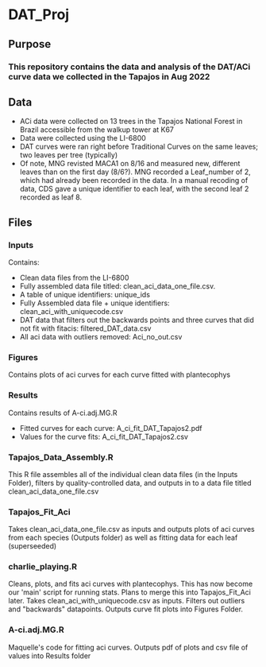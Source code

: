 # DAT_Proj

## Purpose
### This repository contains the data and analysis of the DAT/ACi curve data we collected in the Tapajos in Aug 2022

## Data
* ACi data were collected on 13 trees in the Tapajos National Forest in Brazil accessible from the walkup tower at K67
* Data were collected using the LI-6800
* DAT curves were ran right before Traditional Curves on the same leaves; two leaves per tree (typically)
* Of note, MNG revisted MACA1 on 8/16 and measured new, different leaves than on the first day (8/6?). MNG recorded a Leaf_number of 2, which had already been recorded in the data. In a manual recoding of data, CDS gave a unique identifier to each leaf, with the second leaf 2 recorded as leaf 8.

## Files
### Inputs
Contains: 
* Clean data files from the LI-6800
* Fully assembled data file titled: clean_aci_data_one_file.csv. 
* A table of unique identifiers: unique_ids
* Fully Assembled data file + unique identifiers: clean_aci_with_uniquecode.csv
* DAT data that filters out the backwards points and three curves that did not fit with fitacis: filtered_DAT_data.csv
* All aci data with outliers removed: Aci_no_out.csv

### Figures
Contains plots of aci curves for each curve fitted with plantecophys

### Results
Contains results of A-ci.adj.MG.R
* Fitted curves for each curve: A_ci_fit_DAT_Tapajos2.pdf
* Values for the curve fits: A_ci_fit_DAT_Tapajos2.csv

### Tapajos_Data_Assembly.R
This R file assembles all of the individual clean data files (in the Inputs Folder), filters by quality-controlled data, and outputs in to a data file titled clean_aci_data_one_file.csv

### Tapajos_Fit_Aci
Takes clean_aci_data_one_file.csv as inputs and outputs plots of aci curves from each species (Outputs folder) as well as fitting data for each leaf (superseeded)

### charlie_playing.R
Cleans, plots, and fits aci curves with plantecophys. This has now become our 'main' script for running stats. Plans to merge this into Tapajos_Fit_Aci later. Takes clean_aci_with_uniquecode.csv as inputs. Filters out outliers and "backwards" datapoints. Outputs curve fit plots into Figures Folder.

### A-ci.adj.MG.R
Maquelle's code for fitting aci curves. Outputs pdf of plots and csv file of values into Results folder
